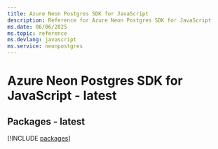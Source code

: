 ```yaml
---
title: Azure Neon Postgres SDK for JavaScript
description: Reference for Azure Neon Postgres SDK for JavaScript
ms.date: 06/06/2025
ms.topic: reference
ms.devlang: javascript
ms.service: neonpostgres
---
```

# Azure Neon Postgres SDK for JavaScript - latest
## Packages - latest
[!INCLUDE [packages](neon-postgres-index.md)]